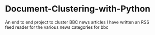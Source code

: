 # Document-Clustering-with-Python
An end to end project to cluster BBC news articles
I have written an RSS feed reader for the various news categories for bbc
